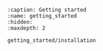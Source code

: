 
```{include} ../README.md
```


```{toctree}
:caption: Getting started
:name: getting_started
:hidden:
:maxdepth: 2

getting_started/installation
```

